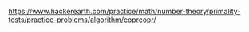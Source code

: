 https://www.hackerearth.com/practice/math/number-theory/primality-tests/practice-problems/algorithm/coprcopr/
